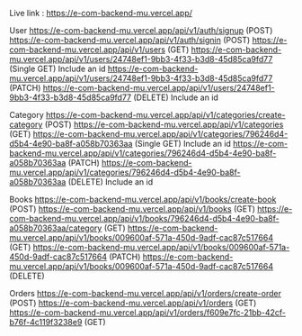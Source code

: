 Live link :
https://e-com-backend-mu.vercel.app/ </br>

User
https://e-com-backend-mu.vercel.app/api/v1/auth/signup (POST)
https://e-com-backend-mu.vercel.app/api/v1/auth/signin (POST)
https://e-com-backend-mu.vercel.app/api/v1/users (GET)
https://e-com-backend-mu.vercel.app/api/v1/users/24748ef1-9bb3-4f33-b3d8-45d85ca9fd77 (Single GET) Include an id 
https://e-com-backend-mu.vercel.app/api/v1/users/24748ef1-9bb3-4f33-b3d8-45d85ca9fd77 (PATCH)
https://e-com-backend-mu.vercel.app/api/v1/users/24748ef1-9bb3-4f33-b3d8-45d85ca9fd77 (DELETE) Include an id 


Category
https://e-com-backend-mu.vercel.app/api/v1/categories/create-category (POST)
https://e-com-backend-mu.vercel.app/api/v1/categories (GET)
https://e-com-backend-mu.vercel.app/api/v1/categories/796246d4-d5b4-4e90-ba8f-a058b70363aa (Single GET) Include an id 
https://e-com-backend-mu.vercel.app/api/v1/categories/796246d4-d5b4-4e90-ba8f-a058b70363aa (PATCH)
https://e-com-backend-mu.vercel.app/api/v1/categories/796246d4-d5b4-4e90-ba8f-a058b70363aa (DELETE) Include an id 

Books
https://e-com-backend-mu.vercel.app/api/v1/books/create-book (POST)
https://e-com-backend-mu.vercel.app/api/v1/books (GET)
https://e-com-backend-mu.vercel.app/api/v1/books/796246d4-d5b4-4e90-ba8f-a058b70363aa/category (GET)
https://e-com-backend-mu.vercel.app/api/v1/books/009600af-571a-450d-9adf-cac87c517664 (GET)
https://e-com-backend-mu.vercel.app/api/v1/books/009600af-571a-450d-9adf-cac87c517664 (PATCH)
https://e-com-backend-mu.vercel.app/api/v1/books/009600af-571a-450d-9adf-cac87c517664 (DELETE)

Orders
https://e-com-backend-mu.vercel.app/api/v1/orders/create-order (POST)
https://e-com-backend-mu.vercel.app/api/v1/orders (GET)
https://e-com-backend-mu.vercel.app/api/v1/orders/f609e7fc-21bb-42cf-b76f-4c119f3238e9 (GET)
